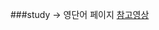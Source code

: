 ###study
-> 영단어 페이지 [참고영상](https://www.youtube.com/playlist?list=PLZKTXPmaJk8J_fHAzPLH8CJ_HO_M33e7-)

